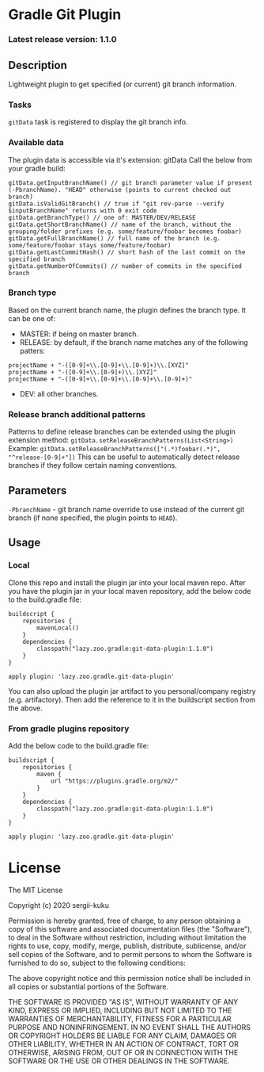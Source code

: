 # Gradle Git Plugin
### Latest release version: 1.1.0

## Description
Lightweight plugin to get specified (or current) git branch information.

### Tasks
`gitData` task is registered to display the git branch info.

### Available data
The plugin data is accessible via it's extension: gitData
Call the below from your gradle build:
```
gitData.getInputBranchName() // git branch parameter value if present (-PbranchName). "HEAD" otherwise (points to current checked out branch)
gitData.isValidGitBranch() // true if "git rev-parse --verify $inputBranchName" returns with 0 exit code
gitData.getBranchType() // one of: MASTER/DEV/RELEASE
gitData.getShortBranchName() // name of the branch, without the grouping/folder prefixes (e.g. some/feature/foobar becomes foobar)
gitData.getFullBranchName() // full name of the branch (e.g. some/feature/foobar stays some/feature/foobar)
gitData.getLastCommitHash() // short hash of the last commit on the specified branch
gitData.getNumberOfCommits() // number of commits in the specified branch
```

### Branch type
Based on the current branch name, the plugin defines the branch type. 
It can be one of:
- MASTER: if being on master branch.
- RELEASE: by default, if the branch name matches any of the following patters:
```
projectName + "-([0-9]+\\.[0-9]+\\.[0-9]+)\\.[XYZ]"
projectName + "-([0-9]+\\.[0-9]+)\\.[XYZ]"
projectName + "-([0-9]+\\.[0-9]+\\.[0-9]+\\.[0-9]+)"
```
- DEV: all other branches.

### Release branch additional patterns
Patterns to define release branches can be extended using the plugin extension method: `gitData.setReleaseBranchPatterns(List<String>)`
Example: `gitData.setReleaseBranchPatterns(["(.*)foobar(.*)", "^release-[0-9]+"])`
This can be useful to automatically detect release branches if they follow certain naming conventions.

## Parameters
`-PbranchName` - git branch name override to use instead of the current git branch (if none specified, the plugin points to `HEAD`).

## Usage
### Local 
Clone this repo and install the plugin jar into your local maven repo.
After you have the plugin jar in your local maven repository, add the below code to the build.gradle file:
```
buildscript {
    repositories {
        mavenLocal()
    }
    dependencies {
        classpath("lazy.zoo.gradle:git-data-plugin:1.1.0")
    }
}

apply plugin: 'lazy.zoo.gradle.git-data-plugin'
```
You can also upload the plugin jar artifact to you personal/company registry (e.g. artifactory). 
Then add the reference to it in the buildscript section from the above.
### From gradle plugins repository
Add the below code to the build.gradle file:
```
buildscript {
    repositories {
        maven {
            url "https://plugins.gradle.org/m2/"
        }
    }
    dependencies {
        classpath("lazy.zoo.gradle:git-data-plugin:1.1.0")
    }
}

apply plugin: 'lazy.zoo.gradle.git-data-plugin'
```

# License
The MIT License

Copyright (c) 2020 sergii-kuku

Permission is hereby granted, free of charge, to any person obtaining a copy of this software and associated documentation files (the "Software"), to deal in the Software without restriction, including without limitation the rights to use, copy, modify, merge, publish, distribute, sublicense, and/or sell copies of the Software, and to permit persons to whom the Software is furnished to do so, subject to the following conditions:

The above copyright notice and this permission notice shall be included in all copies or substantial portions of the Software.

THE SOFTWARE IS PROVIDED "AS IS", WITHOUT WARRANTY OF ANY KIND, EXPRESS OR IMPLIED, INCLUDING BUT NOT LIMITED TO THE WARRANTIES OF MERCHANTABILITY, FITNESS FOR A PARTICULAR PURPOSE AND NONINFRINGEMENT. IN NO EVENT SHALL THE AUTHORS OR COPYRIGHT HOLDERS BE LIABLE FOR ANY CLAIM, DAMAGES OR OTHER LIABILITY, WHETHER IN AN ACTION OF CONTRACT, TORT OR OTHERWISE, ARISING FROM, OUT OF OR IN CONNECTION WITH THE SOFTWARE OR THE USE OR OTHER DEALINGS IN THE SOFTWARE.

